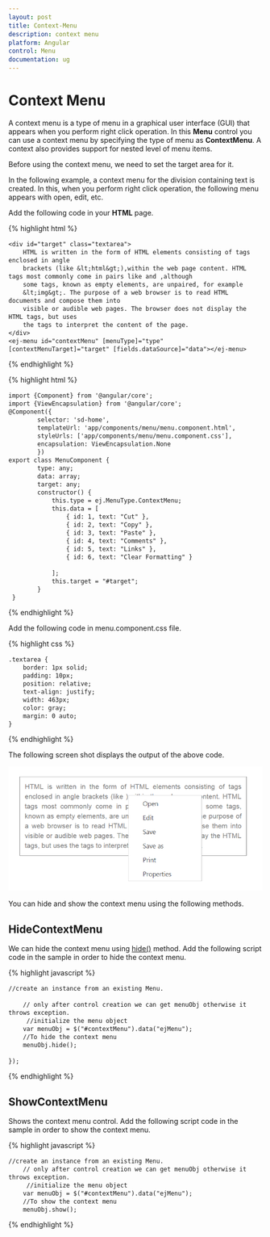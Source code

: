 ```yaml
---
layout: post
title: Context-Menu
description: context menu
platform: Angular
control: Menu
documentation: ug
---
```


# Context Menu

A context menu is a type of menu in a graphical user interface (GUI) that appears when you perform right click operation. In this **Menu** control you can use a context menu by specifying the type of menu as **ContextMenu**. A context also provides support for nested level of menu items.

Before using the context menu, we need to set the target area for it. 

In the following example, a context menu for the division containing text is created. In this, when you perform right click operation, the following menu appears with open, edit, etc.

Add the following code in your **HTML** page.

{% highlight html %}

    <div id="target" class="textarea">
        HTML is written in the form of HTML elements consisting of tags enclosed in angle
        brackets (like &lt;html&gt;),within the web page content. HTML tags most commonly come in pairs like and ,although
        some tags, known as empty elements, are unpaired, for example
        &lt;img&gt;. The purpose of a web browser is to read HTML documents and compose them into
        visible or audible web pages. The browser does not display the HTML tags, but uses
        the tags to interpret the content of the page.
    </div>
	<ej-menu id="contextMenu" [menuType]="type" [contextMenuTarget]="target" [fields.dataSource]="data"></ej-menu>

{% endhighlight %}

{% highlight html %}

    import {Component} from '@angular/core';
    import {ViewEncapsulation} from '@angular/core'; 
    @Component({
            selector: 'sd-home',
            templateUrl: 'app/components/menu/menu.component.html',
            styleUrls: ['app/components/menu/menu.component.css'],
            encapsulation: ViewEncapsulation.None 
            })
    export class MenuComponent {
            type: any;
            data: array;
            target: any;
            constructor() {
                this.type = ej.MenuType.ContextMenu;
                this.data = [
                    { id: 1, text: "Cut" },
                    { id: 2, text: "Copy" },
                    { id: 3, text: "Paste" },
                    { id: 4, text: "Comments" },
                    { id: 5, text: "Links" },
                    { id: 6, text: "Clear Formatting" }

                ];
                this.target = "#target";
            }
     }

{% endhighlight %}

Add the following code in menu.component.css file.

{% highlight css %}

    .textarea {
        border: 1px solid;
        padding: 10px;
        position: relative;
        text-align: justify;
        width: 463px;
        color: gray;
        margin: 0 auto;
    }

{% endhighlight %}

The following screen shot displays the output of the above code.

![](Context-Menu_images/Context-Menu_img1.png) 

You can hide and show the context menu using the following methods.

## HideContextMenu

We can hide the context menu using [hide()](https://help.syncfusion.com/api/js/ejmenu#methods:hide) method. Add the following script code in the sample in order to hide the context menu.

{% highlight javascript %}

    //create an instance from an existing Menu.

        // only after control creation we can get menuObj otherwise it throws exception.
         //initialize the menu object
        var menuObj = $("#contextMenu").data("ejMenu");
        //To hide the context menu
        menuObj.hide();

    });

{% endhighlight %}

## ShowContextMenu

Shows the context menu control. Add the following script code in the sample in order to show the context menu.

{% highlight javascript %}

    //create an instance from an existing Menu.
        // only after control creation we can get menuObj otherwise it throws exception.
         //initialize the menu object
        var menuObj = $("#contextMenu").data("ejMenu");
        //To show the context menu
        menuObj.show();

{% endhighlight %}